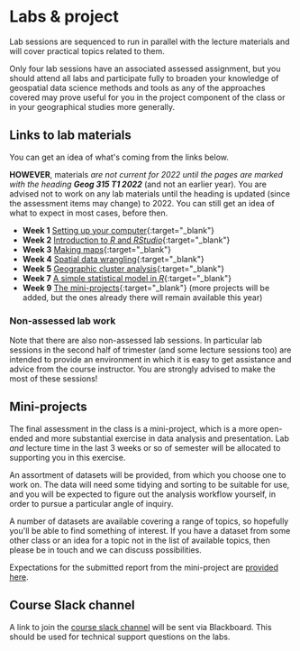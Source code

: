 # Labs & project
Lab sessions are sequenced to run in parallel with the lecture materials and will cover practical topics related to them.

Only four lab sessions have an associated assessed assignment, but you should attend all labs and participate fully to broaden your knowledge of geospatial data science methods and tools as any of the approaches covered may prove useful for you in the project component of the class or in your geographical studies more generally.

## Links to lab materials
You can get an idea of what's coming from the links below.

**HOWEVER**, materials _are not current for 2022 until the pages are marked with the heading **Geog 315 T1 2022**_ (and not an earlier year). You are advised not to work on any lab materials until the heading is updated (since the assessment items may change) to 2022. You can still get an idea of what to expect in most cases, before then.

+ **Week 1** [Setting up your computer](labs/01-lab.html "lab materials"){:target="_blank"}
+ **Week 2** [Introduction to *R* and *RStudio*](labs/02-lab.html "lab materials"){:target="_blank"}
+ **Week 3** [Making maps](labs/03-lab.html
     "lab materials"){:target="_blank"}
+ **Week 4** [Spatial data wrangling](labs/04-lab.html "lab materials"){:target="_blank"}
+ **Week 5** [Geographic cluster analysis](labs/05-lab.html "lab materials"){:target="_blank"}
+ **Week 7** [A simple statistical model in *R*](labs/07-lab.html "lab materials"){:target="_blank"}
+ **Week 9** [The mini-projects](labs/mini-project "more on the mini-project"){:target="_blank"} (more projects will be added, but the ones already there will remain available this year)

### Non-assessed lab work
Note that there are also non-assessed lab sessions. In particular lab sessions in the second half of trimester (and some lecture sessions too) are intended to provide an environment in which it is easy to get assistance and advice from the course instructor. You are strongly advised to make the most of these sessions!

## Mini-projects
The final assessment in the class is a mini-project, which is a more open-ended and more substantial exercise in data analysis and presentation. Lab _and_ lecture time in the last 3 weeks or so of semester will be allocated to supporting you in this exercise.

An assortment of datasets will be provided, from which you choose one to work on. The data will need some tidying and sorting to be suitable for use, and you will be expected to figure out the analysis workflow yourself, in order to pursue a particular angle of inquiry.

A number of datasets are available covering a range of topics, so hopefully you'll be able to find something of interest. If you have a dataset from some other class or an idea for a topic not in the list of available topics, then please be in touch and we can discuss possibilities.

Expectations for the submitted report from the mini-project are [provided here](labs/mini-project/guidance-on-mini-project-report.md "guidance on the mini-project report write-up").

## Course Slack channel
A link to join the [course slack channel](https://vuwgeog315t12022.slack.com/ "Course slack channel") will be sent via Blackboard. This should be used for technical support questions on the labs.
